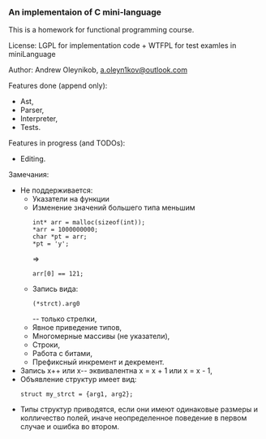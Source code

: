 ### An implementaion of C mini-language

This is a homework for functional programming course.

License: LGPL for implementation code + WTFPL for test examles in miniLanguage

Author: Andrew Oleynikob, a.oleyn1kov@outlook.com

Features done (append only):

- Ast,
- Parser,
- Interpreter,
- Tests.

Features in progress (and TODOs):

- Editing.

Замечания:

- Не поддерживается:
  - Указатели на функции
  - Изменение значений большего типа меньшим
    ```
    int* arr = malloc(sizeof(int));
    *arr = 1000000000;
    char *pt = arr;
    *pt = 'y'; 
    ```
    => 
    ```
    arr[0] == 121;
    ```
  - Запись вида:
    ```
    (*strct).arg0
    ``` 
    -- только стрелки,
  - Явное приведение типов,
  - Многомерные массивы (не указатели),
  - Строки,
  - Работа с битами,
  - Префиксный инкремент и декремент.
- Запись x++ или x-- эквивалентна x = x + 1 или x = x - 1,
- Объявление структур имеет вид:
    ```
    struct my_strct = {arg1, arg2};
    ```
- Типы структур приводятся, если они имеют одинаковые размеры и колличество полей, иначе неопределенное поведение в первом случае и ошибка во втором.